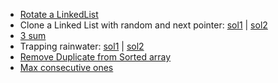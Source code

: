 <ul>
   <li> <a href="https://leetcode.com/problems/rotate-list/submissions/866224025/">Rotate a LinkedList</a>  </li>
   <li> Clone a Linked List with random and next pointer: <a href="https://leetcode.com/problems/copy-list-with-random-pointer/submissions/868651423/">sol1</a> | <a href="https://leetcode.com/problems/copy-list-with-random-pointer/submissions/869018330/">sol2</a>  </li>
  <li> <a href="https://leetcode.com/problems/3sum/submissions/865887531/"> 3 sum</a>  </li>
    <li> Trapping rainwater: <a href="https://leetcode.com/problems/trapping-rain-water/submissions/870445722/">sol1</a> | <a href="https://leetcode.com/problems/trapping-rain-water/submissions/870458489/">sol2</a>  </li>
  <li> <a href="https://leetcode.com/problems/remove-duplicates-from-sorted-array/submissions/866215207/"> Remove Duplicate from Sorted array</a>  </li>
  <li> <a href="https://leetcode.com/problems/max-consecutive-ones/submissions/866218278/"> Max consecutive ones</a>  </li>
<ul>
